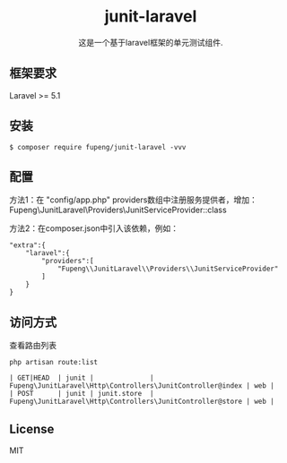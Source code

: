 <h1 align="center"> junit-laravel </h1>

<p align="center"> 这是一个基于laravel框架的单元测试组件.</p>

## 框架要求
Laravel >= 5.1

## 安装

```shell
$ composer require fupeng/junit-laravel -vvv
```

## 配置
方法1：在 "config/app.php" providers数组中注册服务提供者，增加：Fupeng\JunitLaravel\Providers\JunitServiceProvider::class

方法2：在composer.json中引入该依赖，例如：
```
"extra":{
    "laravel":{
        "providers":[
            "Fupeng\\JunitLaravel\\Providers\\JunitServiceProvider"
        ]
    }
}
```

## 访问方式
查看路由列表
```
php artisan route:list

| GET|HEAD  | junit |              | Fupeng\JunitLaravel\Http\Controllers\JunitController@index | web |
| POST      | junit | junit.store  | Fupeng\JunitLaravel\Http\Controllers\JunitController@store | web |

```

## License

MIT